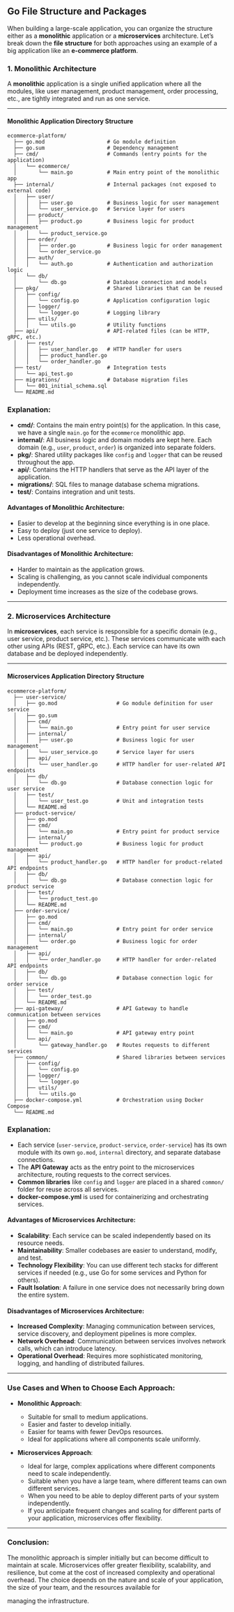 ## Go File Structure and Packages

When building a large-scale application, you can organize the structure either as a **monolithic** application or a **microservices** architecture. Let’s break down the **file structure** for both approaches using an example of a big application like an **e-commerce platform**.

### **1. Monolithic Architecture**

A **monolithic** application is a single unified application where all the modules, like user management, product management, order processing, etc., are tightly integrated and run as one service.

---

#### **Monolithic Application Directory Structure**

```
ecommerce-platform/
  ├── go.mod                    # Go module definition
  ├── go.sum                    # Dependency management
  ├── cmd/                      # Commands (entry points for the application)
  │   └── ecommerce/
  │       └── main.go           # Main entry point of the monolithic app
  ├── internal/                 # Internal packages (not exposed to external code)
  │   ├── user/
  │   │   ├── user.go           # Business logic for user management
  │   │   └── user_service.go   # Service layer for users
  │   ├── product/
  │   │   ├── product.go        # Business logic for product management
  │   │   └── product_service.go
  │   ├── order/
  │   │   ├── order.go          # Business logic for order management
  │   │   └── order_service.go
  │   ├── auth/
  │   │   └── auth.go           # Authentication and authorization logic
  │   └── db/
  │       └── db.go             # Database connection and models
  ├── pkg/                      # Shared libraries that can be reused
  │   ├── config/
  │   │   └── config.go         # Application configuration logic
  │   ├── logger/
  │   │   └── logger.go         # Logging library
  │   ├── utils/
  │   │   └── utils.go          # Utility functions
  ├── api/                      # API-related files (can be HTTP, gRPC, etc.)
  │   ├── rest/
  │   │   ├── user_handler.go   # HTTP handler for users
  │   │   ├── product_handler.go
  │   │   └── order_handler.go
  ├── test/                     # Integration tests
  │   └── api_test.go
  ├── migrations/               # Database migration files
  │   └── 001_initial_schema.sql
  └── README.md
```

### **Explanation:**

- **cmd/**: Contains the main entry point(s) for the application. In this case, we have a single `main.go` for the `ecommerce` monolithic app.
- **internal/**: All business logic and domain models are kept here. Each domain (e.g., `user`, `product`, `order`) is organized into separate folders.
- **pkg/**: Shared utility packages like `config` and `logger` that can be reused throughout the app.
- **api/**: Contains the HTTP handlers that serve as the API layer of the application.
- **migrations/**: SQL files to manage database schema migrations.
- **test/**: Contains integration and unit tests.

#### **Advantages of Monolithic Architecture:**

- Easier to develop at the beginning since everything is in one place.
- Easy to deploy (just one service to deploy).
- Less operational overhead.

#### **Disadvantages of Monolithic Architecture:**

- Harder to maintain as the application grows.
- Scaling is challenging, as you cannot scale individual components independently.
- Deployment time increases as the size of the codebase grows.

---

### **2. Microservices Architecture**

In **microservices**, each service is responsible for a specific domain (e.g., user service, product service, etc.). These services communicate with each other using APIs (REST, gRPC, etc.). Each service can have its own database and be deployed independently.

---

#### **Microservices Application Directory Structure**

```
ecommerce-platform/
  ├── user-service/
  │   ├── go.mod                   # Go module definition for user service
  │   ├── go.sum
  │   ├── cmd/
  │   │   └── main.go              # Entry point for user service
  │   ├── internal/
  │   │   ├── user.go              # Business logic for user management
  │   │   └── user_service.go      # Service layer for users
  │   ├── api/
  │   │   └── user_handler.go      # HTTP handler for user-related API endpoints
  │   ├── db/
  │   │   └── db.go                # Database connection logic for user service
  │   ├── test/
  │   │   └── user_test.go         # Unit and integration tests
  │   └── README.md
  ├── product-service/
  │   ├── go.mod
  │   ├── cmd/
  │   │   └── main.go              # Entry point for product service
  │   ├── internal/
  │   │   └── product.go           # Business logic for product management
  │   ├── api/
  │   │   └── product_handler.go   # HTTP handler for product-related API endpoints
  │   ├── db/
  │   │   └── db.go                # Database connection logic for product service
  │   ├── test/
  │   │   └── product_test.go
  │   └── README.md
  ├── order-service/
  │   ├── go.mod
  │   ├── cmd/
  │   │   └── main.go              # Entry point for order service
  │   ├── internal/
  │   │   └── order.go             # Business logic for order management
  │   ├── api/
  │   │   └── order_handler.go     # HTTP handler for order-related API endpoints
  │   ├── db/
  │   │   └── db.go                # Database connection logic for order service
  │   ├── test/
  │   │   └── order_test.go
  │   └── README.md
  ├── api-gateway/                 # API Gateway to handle communication between services
  │   ├── go.mod
  │   ├── cmd/
  │   │   └── main.go              # API gateway entry point
  │   └── api/
  │       └── gateway_handler.go   # Routes requests to different services
  ├── common/                      # Shared libraries between services
  │   ├── config/
  │   │   └── config.go
  │   ├── logger/
  │   │   └── logger.go
  │   ├── utils/
  │   │   └── utils.go
  ├── docker-compose.yml           # Orchestration using Docker Compose
  └── README.md
```

### **Explanation:**

- Each service (`user-service`, `product-service`, `order-service`) has its own module with its own `go.mod`, `internal` directory, and separate database connections.
- The **API Gateway** acts as the entry point to the microservices architecture, routing requests to the correct services.
- **Common libraries** like `config` and `logger` are placed in a shared `common/` folder for reuse across all services.
- **docker-compose.yml** is used for containerizing and orchestrating services.

#### **Advantages of Microservices Architecture:**

- **Scalability**: Each service can be scaled independently based on its resource needs.
- **Maintainability**: Smaller codebases are easier to understand, modify, and test.
- **Technology Flexibility**: You can use different tech stacks for different services if needed (e.g., use Go for some services and Python for others).
- **Fault Isolation**: A failure in one service does not necessarily bring down the entire system.

#### **Disadvantages of Microservices Architecture:**

- **Increased Complexity**: Managing communication between services, service discovery, and deployment pipelines is more complex.
- **Network Overhead**: Communication between services involves network calls, which can introduce latency.
- **Operational Overhead**: Requires more sophisticated monitoring, logging, and handling of distributed failures.

---

### **Use Cases and When to Choose Each Approach:**

- **Monolithic Approach**:

  - Suitable for small to medium applications.
  - Easier and faster to develop initially.
  - Easier for teams with fewer DevOps resources.
  - Ideal for applications where all components scale uniformly.

- **Microservices Approach**:
  - Ideal for large, complex applications where different components need to scale independently.
  - Suitable when you have a large team, where different teams can own different services.
  - When you need to be able to deploy different parts of your system independently.
  - If you anticipate frequent changes and scaling for different parts of your application, microservices offer flexibility.

---

### **Conclusion:**

The monolithic approach is simpler initially but can become difficult to maintain at scale. Microservices offer greater flexibility, scalability, and resilience, but come at the cost of increased complexity and operational overhead. The choice depends on the nature and scale of your application, the size of your team, and the resources available for

managing the infrastructure.
